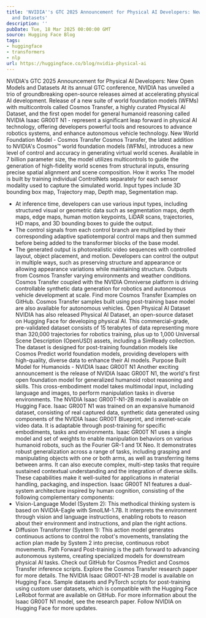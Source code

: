 ```yaml
---
title: 'NVIDIA''s GTC 2025 Announcement for Physical AI Developers: New Open Models
  and Datasets'
description: ''
pubDate: Tue, 18 Mar 2025 00:00:00 GMT
source: Hugging Face Blog
tags:
- huggingface
- transformers
- nlp
url: https://huggingface.co/blog/nvidia-physical-ai
---
```


NVIDIA's GTC 2025 Announcement for Physical AI Developers: New Open Models and Datasets
At its annual GTC conference, NVIDIA has unveiled a trio of groundbreaking open-source releases aimed at accelerating physical AI development. Release of a new suite of world foundation models (WFMs) with multicontrols called Cosmos Transfer, a highly curated Physical AI Dataset, and the first open model for general humanoid reasoning called NVIDIA Isaac GR00T N1 - represent a significant leap forward in physical AI technology, offering developers powerful tools and resources to advance robotics systems, and enhance autonomous vehicle technology.
New World Foundation Model - Cosmos Transfer
Cosmos Transfer, the latest addition to NVIDIA's Cosmos™ world foundation models (WFMs), introduces a new level of control and accuracy in generating virtual world scenes.
Available in 7 billion parameter size, the model utilizes multicontrols to guide the generation of high-fidelity world scenes from structural inputs, ensuring precise spatial alignment and scene composition.
How it works
The model is built by training individual ControlNets separately for each sensor modality used to capture the simulated world.
Input types include 3D bounding box map, Trajectory map, Depth map, Segmentation map.
- At inference time, developers can use various input types, including structured visual or geometric data such as segmentation maps, depth maps, edge maps, human motion keypoints, LiDAR scans, trajectories, HD maps, and 3D bounding boxes to guide the output.
- The control signals from each control branch are multiplied by their corresponding adaptive spatiotemporal control maps and then summed before being added to the transformer blocks of the base model.
- The generated output is photorealistic video sequences with controlled layout, object placement, and motion. Developers can control the output in multiple ways, such as preserving structure and appearance or allowing appearance variations while maintaining structure.
Outputs from Cosmos Transfer varying environments and weather conditions.
Cosmos Transfer coupled with the NVIDIA Omniverse platform is driving controllable synthetic data generation for robotics and autonomous vehicle development at scale. Find more Cosmos Transfer Examples on GitHub.
Cosmos Transfer samples built using post-training base model are also available for autonomous vehicles.
Open Physical AI Dataset
NVIDIA has also released Physical AI Dataset, an open-source dataset on Hugging Face for developing physical AI. This commercial-grade, pre-validated dataset consists of 15 terabytes of data representing more than 320,000 trajectories for robotics training, plus up to 1,000 Universal Scene Description (OpenUSD) assets, including a SimReady collection.
The dataset is designed for post-training foundation models like Cosmos Predict world foundation models, providing developers with high-quality, diverse data to enhance their AI models.
Purpose Built Model for Humanoids - NVIDIA Isaac GR00T N1
Another exciting announcement is the release of NVIDIA Isaac GR00T N1, the world's first open foundation model for generalized humanoid robot reasoning and skills. This cross-embodiment model takes multimodal input, including language and images, to perform manipulation tasks in diverse environments. The NVIDIA Isaac GR00T-N1-2B model is available on Hugging Face.
Isaac GR00T N1 was trained on an expansive humanoid dataset, consisting of real captured data, synthetic data generated using components of the NVIDIA Isaac GR00T Blueprint, and internet-scale video data. It is adaptable through post-training for specific embodiments, tasks and environments.
Isaac GR00T N1 uses a single model and set of weights to enable manipulation behaviors on various humanoid robots, such as the Fourier GR-1 and 1X Neo. It demonstrates robust generalization across a range of tasks, including grasping and manipulating objects with one or both arms, as well as transferring items between arms. It can also execute complex, multi-step tasks that require sustained contextual understanding and the integration of diverse skills. These capabilities make it well-suited for applications in material handling, packaging, and inspection.
Isaac GR00T N1 features a dual-system architecture inspired by human cognition, consisting of the following complementary components:
- Vision-Language Model (System 2): This methodical thinking system is based on NVIDIA-Eagle with SmolLM-1.7B. It interprets the environment through vision and language instructions, enabling robots to reason about their environment and instructions, and plan the right actions.
- Diffusion Transformer (System 1): This action model generates continuous actions to control the robot's movements, translating the action plan made by System 2 into precise, continuous robot movements.
Path Forward
Post-training is the path forward to advancing autonomous systems, creating specialized models for downstream physical AI tasks.
Check out GitHub for Cosmos Predict and Cosmos Transfer inference scripts. Explore the Cosmos Transfer research paper for more details.
The NVIDIA Isaac GR00T-N1-2B model is available on Hugging Face. Sample datasets and PyTorch scripts for post-training using custom user datasets, which is compatible with the Hugging Face LeRobot format are available on GitHub. For more information about the Isaac GR00T N1 model, see the research paper.
Follow NVIDIA on Hugging Face for more updates.